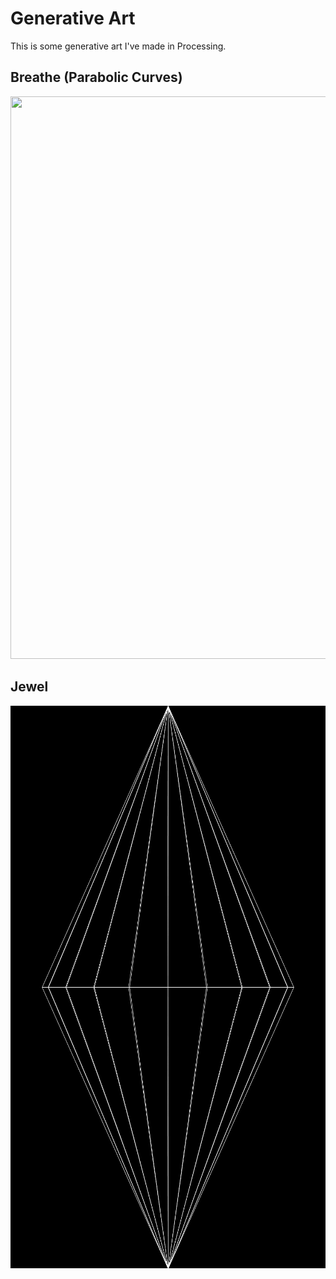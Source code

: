 # Generative Art

This is some generative art I've made in Processing.   

## Breathe (Parabolic Curves)
<img src="./Parabolic_Curves/Breathe.gif" width="900" height="900" />  
  
## Jewel
<img src="./Jewel/Jewel.gif" width="900" height="900" />  